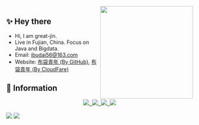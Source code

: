 <img align= "right" width= "250" src= "https://cdn.jsdelivr.net/gh/great-jin/great-jin@v-1.0/img/cat.gif"/>

## :sparkles: Hey there
- Hi, I am great-jin.
- Live in Fujian, China. Focus on Java and Bigdata.
- Email: ibudai56@163.com
- Website: <a target="_blank" href="https://great-jin.github.io/">布袋青年 (By GitHub)</a>, <a target="_blank" href="https://budai.pages.dev/">布袋青年 (By CloudFare)</a>

## :shell: Information
<div align="center">
  <a target="_blank" href="https://great-jin.github.io/atom.xml">
    <img src="https://img.shields.io/badge/RSS-订阅-blue" />&nbsp;
  </a>
  <a target="_blank" href="https://juejin.cn/user/1867419248757015">
    <img src="https://img.shields.io/badge/Juejin-掘金-blue" />&nbsp;
  </a>
  <a target="_blank" href="https://stackoverflow.com/users/17424919/great-jin">
    <img src="https://img.shields.io/badge/Stackoverflow-论坛-blue" />&nbsp;
  </a>
  <a target="_blank" href="https://komarev.com/ghpvc/?username=great-jin&label=Views&color=0e75b6&style=flat">
    <img src="https://komarev.com/ghpvc/?username=great-jin&label=Views&color=0e75b6&style=flat" />
  </a>
</div>
<br/>

<div align="center" style="display: inline"> 
  <img src="https://github-readme-stats.vercel.app/api?username=great-jin&show_icons=true" />
  <img src="http://github-readme-streak-stats.herokuapp.com?user=great-jin&border_radius=5)](https://git.io/streak-stats">
</div>
<br/>
